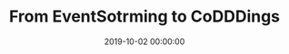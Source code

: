 ---
title: 'From EventSotrming to CoDDDings'
description: >
 To really understand what our users need so that we can build the right thing, we want to have a first-hand experience of 'real-life stories' before we model and create our software. To quote Alberto Brandolini "it is not the domain expert's knowledge that goes into production, it is the developer's assumption of that knowledge that goes into production". EventStorming is a visual technique that minimizes assumptions by engaging in collaborative deliberate learning across different disciplines. This helps to solve complex business problems in the most effective way.
 <br />
 <br />
 Although the learning of the domain helps us to understand the domain better, EventStorming can be quite an overwhelming experience. Developers can be left with the question of how to turn a few stickies on a wall into working code.
 <br />
 <br />
 Join us in this talk in which we show the basic principles of EventStorming. We will cover the different forms of EventStorming and in which situation they best can be applied. And, we will show how you can leverage DDD (Domain-Driven Design) patterns in an EventStorming software modeling session that will ultimately result in coding TDD (Test Driven Development) style!
conference: 'Techorama NL'
type: 'talk'
location: 'Edé, The Netherlands'
website: 'https://techorama.nl/'
slides: 'https://speakerdeck.com/player/7e3d9e3be0d94b67b05dfc26fa1d6bfb'
date: 2019-10-02 00:00:00
featured_image: 'https://speakerd.s3.amazonaws.com/presentations/7e3d9e3be0d94b67b05dfc26fa1d6bfb/slide_0.jpg?13772165'
---